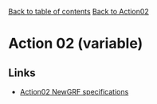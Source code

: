 [Back to table of contents](../index.md)
[Back to Action02](../actions/action02.md)        

# Action 02 (variable)

## Links
- [Action02 NewGRF specifications](https://newgrf-specs.tt-wiki.net/wiki/VarAction2Advanced)
